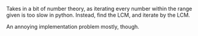 Takes in a bit of number theory, as iterating every number within the range given is too slow in python. Instead, find the LCM, and iterate by the LCM.

An annoying implementation problem mostly, though.
